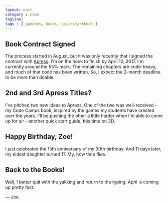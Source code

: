 ```yaml
---
layout: post
category : news
tagline: 
tags : [ gamedev, books, quickstartbook ]
---
```


## Book Contract Signed

The process started in August, but it was only recently that I signed the contract with [Apress](http://www.apress.com/). I'm on the hook to finish by April 10, 2017. I'm currently around the 55% mark. The remaining chapters are code-heavy, and much of that code has been written. So, I expect the 2-month deadline to be more than doable.

## 2nd and 3rd Apress Titles?

I've pitched two new ideas to Apress. One of the two was well-received - my Code Camps book, inspired by the games my students have created over the years. I'll be pushing the other a little harder when I'm able to come up for air - another quick start guide, this time on 3D.

## Happy Birthday, Zoe!

I just celebrated the 15th anniversary of my 30th birthday. And 11 days later, my eldest daughter turned 17. My, how time flies.

## Back to the Books!

Well, I better quit with the yakking and return to the typing. April is coming up pretty fast.

&mdash; Joe